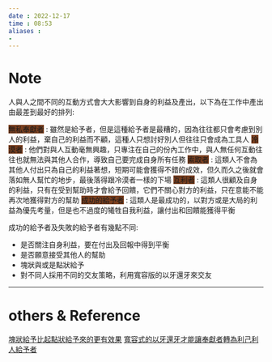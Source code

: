 ```yaml
---
date : 2022-12-17
time : 08:53
aliases :
- 
---
```

# Note
人與人之間不同的互動方式會大大影響到自身的利益及產出，以下為在工作中產出由最差到最好的排列:

<span style="background:#7a3f1f">無私奉獻者</span> : 雖然是給予者，但是這種給予者是最糟的，因為往往都只會考慮到別人的利益，棄自己的利益而不顧，這種人只想討好別人但往往只會成為工具人
<span style="background:#7a3f1f">冷漠者</span> : 他們對與人互動毫無興趣，只專注在自己的份內工作中，與人無任何互動往往也就無法與其他人合作，導致自己要完成自身所有任務
<span style="background:#7a3f1f">索取者</span> : 這類人不會為其他人付出只為自己的利益著想，短期可能會獲得不錯的成效，但久而久之後就會落如無人幫忙的地步，最後落得跟冷漠者一樣的下場
<span style="background:#7a3f1f">互利者</span> : 這類人很顧及自身的利益，只有在受到幫助時才會給予回饋，它們不關心對方的利益，只在意能不能再次地獲得對方的幫助
<span style="background:#7a3f1f">成功的給予者</span> : 這類人是最成功的，以對方或是大局的利益為優先考量，但是也不過度的犧牲自我利益，讓付出和回饋能獲得平衡

成功的給予者及失敗的給予者有幾點不同:
- 是否關注自身利益，要在付出及回報中得到平衡
- 是否願意接受其他人的幫助
- 塊狀與或是點狀給予
- 對不同人採用不同的交友策略，利用寬容版的以牙還牙來交友


---
# others &  Reference
[塊狀給予比起點狀給予來的更有效果](塊狀給予比起點狀給予來的更有效果.md)
[寬容式的以牙還牙才能讓奉獻者轉為利己利人給予者](寬容式的以牙還牙才能讓奉獻者轉為利己利人給予者.md)
